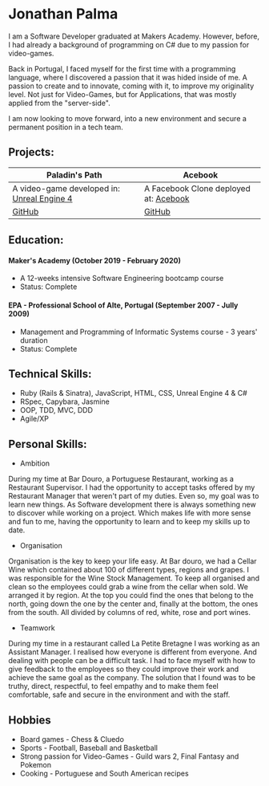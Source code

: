 # Jonathan Palma

I am a Software Developer graduated at Makers Academy. However, before, I had already a background of programming on C# due to my passion for video-games.

Back in Portugal, I faced myself for the first time with a programming language, where I discovered a passion that it was hided inside of me. A passion to create and to innovate, coming with it, to improve my originality level. Not just for Video-Games, but for Applications, that was mostly applied from the "server-side".

I am now looking to move forward, into a new environment and secure a permanent position in a tech team.
 
## Projects:
 
| Paladin's Path |    Acebook    | 
| --------------- | --------------- |
|A video-game developed in: [Unreal Engine 4](https://www.unrealengine.com/en-US/industry/games) |A Facebook Clone deployed at: [Acebook](http://acebook-irrelevant-pests.herokuapp.com) |
|[GitHub](https://github.com/BenSheridanEdwards/Makers_Final_Project_Paladins_Path) |[GitHub](https://github.com/ffgi-es/acebook_irrelevant_pests) |
 
## Education:
 
#### Maker's Academy (October 2019 - February 2020) 
* A 12-weeks intensive Software Engineering bootcamp course
* Status: Complete
 
#### EPA - Professional School of Alte, Portugal (September 2007 - Jully 2009)
* Management and Programming of Informatic Systems course - 3 years' duration
* Status: Complete
 
## Technical Skills:
 
* Ruby (Rails & Sinatra), JavaScript, HTML, CSS, Unreal Engine 4 & C#
* RSpec, Capybara, Jasmine
* OOP, TDD, MVC, DDD
* Agile/XP
 
## Personal Skills:
 
* Ambition
 
During my time at Bar Douro, a Portuguese Restaurant, working as a Restaurant Supervisor. I had the opportunity to accept tasks offered by my Restaurant Manager that weren't part of my duties. Even so, my goal was to learn new things.
As Software development there is always something new to discover while working on a project. Which makes life with more sense and fun to me, having the opportunity to learn and to keep my skills up to date.
 
* Organisation
 
Organisation is the key to keep your life easy. At Bar douro, we had a Cellar Wine which contained about 100 of different types, regions and grapes. I was responsible for the Wine Stock Management. To keep all organised and clean so the employees could grab a wine from the cellar when sold. 
We arranged it by region. At the top you could find the ones that belong to the north, going down the one by the center and, finally at the bottom, the ones from the south. All divided by columns of red, white, rose and port wines.
 
* Teamwork
 
During my time in a restaurant called La Petite Bretagne I was working as an Assistant Manager. I realised how everyone is different from everyone. And dealing with people can be a difficult task. I had to face myself with how to give feedback to the employees so they could improve their work and achieve the same goal as the company. The solution that I found was to be truthy, direct, respectful, to feel empathy and to make them feel comfortable, safe and secure in the environment and with the staff.
 
## Hobbies

* Board games - Chess & Cluedo
* Sports - Football, Baseball and Basketball
* Strong passion for Video-Games - Guild wars 2, Final Fantasy and Pokemon
* Cooking - Portuguese and South American recipes

